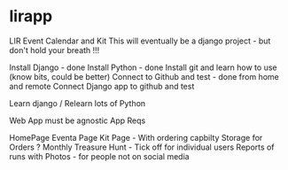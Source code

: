 # lirapp
LIR Event Calendar and Kit
This will eventually be a django project - but don't hold your breath !!!


Install Django - done
Install Python - done
Install git and learn how to use (know bits, could be better)
Connect to Github and test - done from home and remote
Connect Django app to github and test

Learn django / Relearn lots of Python

Web App must be agnostic
App Reqs

HomePage
Eventa Page
Kit Page - With ordering capbilty
Storage for Orders ? 
Monthly Treasure Hunt - Tick off for individual users
Reports of runs with Photos - for people not on social media
